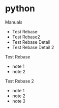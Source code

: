 # python
Manuals
- Test Rebase
- Test Rebase2
- Test Rebase Detail
- Test Rebase Detail 2


Test Rebase
- note 1
- note 2

Test Rebase 2
- note 1
- note 2
- note 3
